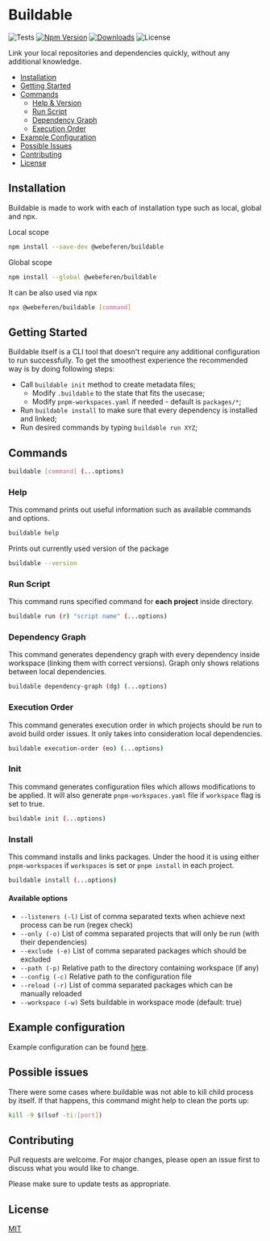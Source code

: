 # Buildable

![Tests](https://github.com/webeferen/buildable/actions/workflows/ci.yml/badge.svg?branch=main)
[![Npm Version](https://img.shields.io/npm/v/@webeferen/buildable)](https://www.npmjs.com/package/@webeferen/buildable)
[![Downloads](https://img.shields.io/npm/dm/@webeferen/buildable?label=Downloads)](https://www.npmjs.com/package/@webeferen/buildable)
![License](https://img.shields.io/npm/l/@webeferen/buildable)

Link your local repositories and dependencies quickly, without any additional knowledge.

- [Installation](#installation)
- [Getting Started](#getting-started)
- [Commands](#commands)
  - [Help & Version](#help)
  - [Run Script](#run-script)
  - [Dependency Graph](#dependency-graph)
  - [Execution Order](#execution-order)
- [Example Configuration](#example-configuration)
- [Possible Issues](#possible-issues)
- [Contributing](#contributing)
- [License](#license)

## Installation

Buildable is made to work with each of installation type such as local, global and npx.

Local scope

```bash
npm install --save-dev @webeferen/buildable
```

Global scope

```bash
npm install --global @webeferen/buildable
```

It can be also used via npx

```bash
npx @webeferen/buildable [command]
```

## Getting Started

Buildable itself is a CLI tool that doesn't require any additional configuration to run successfully. To get the smoothest experience the recommended way is by doing following steps:

- Call `buildable init` method to create metadata files;
  - Modify `.buildable` to the state that fits the usecase;
  - Modify `pnpm-workspaces.yaml` if needed - default is `packages/*`;
- Run `buildable install` to make sure that every dependency is installed and linked;
- Run desired commands by typing `buildable run XYZ`;

## Commands

```bash
buildable [command] (...options)
```

### Help

This command prints out useful information such as available commands and options.

```bash
buildable help
```

Prints out currently used version of the package

```bash
buildable --version
```

### Run Script

This command runs specified command for **each project** inside directory.

```bash
buildable run (r) "script name" (...options)
```

### Dependency Graph

This command generates dependency graph with every dependency inside workspace (linking them with correct versions). Graph only shows relations between local dependencies.

```bash
buildable dependency-graph (dg) (...options)
```

### Execution Order

This command generates execution order in which projects should be run to avoid build order issues. It only takes into consideration local dependencies.

```bash
buildable execution-order (eo) (...options)
```

### Init

This command generates configuration files which allows modifications to be applied. It will also generate `pnpm-workspaces.yaml` file if `workspace` flag is set to true.

```bash
buildable init (...options)
```

### Install

This command installs and links packages. Under the hood it is using either `pnpm-workspaces` if `workspaces` is set or `pnpm install` in each project.

```bash
buildable install (...options)
```

#### Available options

- `--listeners (-l)` List of comma separated texts when achieve next process can be run (regex check)
- `--only (-o)` List of comma separated projects that will only be run (with their dependencies)
- `--exclude (-e)` List of comma separated packages which should be excluded
- `--path (-p)` Relative path to the directory containing workspace (if any)
- `--config (-c)` Relative path to the configuration file
- `--reload (-r)` List of comma separated packages which can be manually reloaded
- `--workspace (-w)` Sets buildable in workspace mode (default: true)

## Example configuration

Example configuration can be found [here](EXAMPLE.md).

## Possible issues

There were some cases where buildable was not able to kill child process by itself. If that happens, this command might help to clean the ports up:

```bash
kill -9 $(lsof -ti:[port])
```

## Contributing

Pull requests are welcome. For major changes, please open an issue first
to discuss what you would like to change.

Please make sure to update tests as appropriate.

## License

[MIT](https://choosealicense.com/licenses/mit/)
